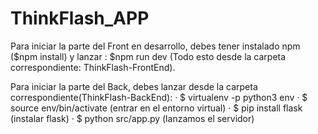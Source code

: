 # ThinkFlash_APP

Para iniciar la parte del Front en desarrollo, debes tener instalado npm ($npm install) y lanzar : $npm run dev (Todo esto desde la carpeta correspondiente: ThinkFlash-FrontEnd).

Para iniciar la parte del Back, debes  lanzar desde la carpeta correspondiente(ThinkFlash-BackEnd): 
· $ virtualenv -p python3 env
· $ source env/bin/activate (entrar en el entorno virtual)
· $ pip install flask (instalar flask)
· $ python src/app.py (lanzamos el servidor)
